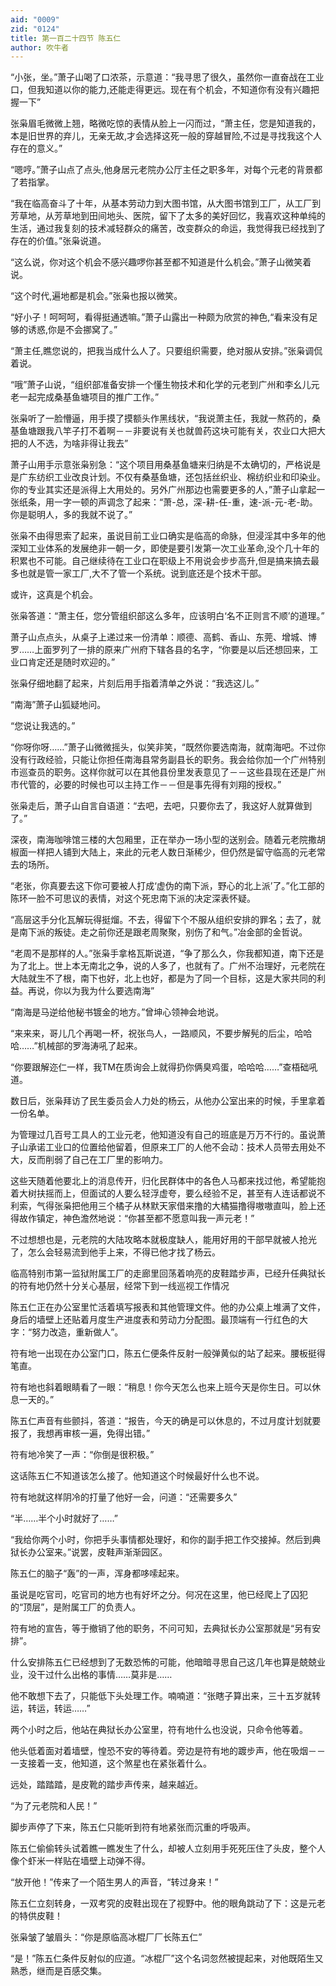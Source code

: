 ```yaml
---
aid: "0009"
zid: "0124"
title: 第一百二十四节 陈五仁
author: 吹牛者
---
```


“小张，坐。”萧子山喝了口浓茶，示意道：“我寻思了很久，虽然你一直奋战在工业口，但我知道以你的能力,还能走得更远。现在有个机会，不知道你有没有兴趣把握一下”



张枭眉毛微微上翘，略微吃惊的表情从脸上一闪而过，“萧主任，您是知道我的，本是旧世界的弃儿，无亲无故,才会选择这死一般的穿越冒险,不过是寻找我这个人存在的意义。”

“嗯哼。”萧子山点了点头,他身居元老院办公厅主任之职多年，对每个元老的背景都了若指掌。

“我在临高奋斗了十年，从基本劳动力到大图书馆，从大图书馆到工厂，从工厂到芳草地，从芳草地到田间地头、医院，留下了太多的美好回忆，我喜欢这种单纯的生活，通过我复刻的技术减轻群众的痛苦，改变群众的命运，我觉得我已经找到了存在的价值。”张枭说道。

“这么说，你对这个机会不感兴趣啰你甚至都不知道是什么机会。”萧子山微笑着说。

“这个时代,遍地都是机会。”张枭也报以微笑。

“好小子！呵呵呵，看得挺通透嘛。”萧子山露出一种颇为欣赏的神色,“看来没有足够的诱惑,你是不会挪窝了。”

“萧主任,瞧您说的，把我当成什么人了。只要组织需要，绝对服从安排。”张枭调侃着说。

“哦”萧子山说，“组织部准备安排一个懂生物技术和化学的元老到广州和李幺儿元老一起完成桑基鱼塘项目的推广工作。”

张枭听了一脸懵逼，用手摸了摸额头作黑线状，“我说萧主任，我就一熬药的，桑基鱼塘跟我八竿子打不着啊－－非要说有关也就兽药这块可能有关，农业口大把大把的人不选，为啥非得让我去”

萧子山用手示意张枭别急：“这个项目用桑基鱼塘来归纳是不太确切的，严格说是是广东纺织工业改良计划。不仅有桑基鱼塘，还包括丝织业、棉纺织业和印染业。你的专业其实还是派得上大用处的。另外广州那边也需要更多的人，”萧子山拿起一张纸条，用一字一顿的声调念了起来：“萧-总，深-耕-任-重，速-派-元-老-助。你是聪明人，多的我就不说了。”

张枭不由得思索了起来，虽说目前工业口确实是临高的命脉，但浸淫其中多年的他深知工业体系的发展绝非一朝一夕，即使是要引发第一次工业革命,没个几十年的积累也不可能。自己继续待在工业口在职级上不用说会步步高升,但是搞来搞去最多也就是管一家工厂,大不了管一个系统。说到底还是个技术干部。

或许，这真是个机会。

张枭答道：“萧主任，您分管组织部这么多年，应该明白‘名不正则言不顺’的道理。”

萧子山点点头，从桌子上递过来一份清单：顺德、高鹤、香山、东莞、增城、博罗……上面罗列了一排的原来广州府下辖各县的名字，“你要是以后还想回来，工业口肯定还是随时欢迎的。”

张枭仔细地翻了起来，片刻后用手指着清单之外说：“我选这儿。”

“南海”萧子山狐疑地问。

“您说让我选的。”

“你呀你呀……”萧子山微微摇头，似笑非笑，“既然你要选南海，就南海吧。不过你没有行政经验，只能让你担任南海县常务副县长的职务。我会给你加一个广州特别市巡查员的职务。这样你就可以在其他县份里发表意见了－－这些县现在还是广州市代管的，必要的时候也可以主持工作－－但是事先得有刘翔的授权。”

张枭走后，萧子山自言自语道：“去吧，去吧，只要你去了，我这好人就算做到了。”

深夜，南海咖啡馆三楼的大包厢里，正在举办一场小型的送别会。随着元老院撒胡椒面一样把人铺到大陆上，来此的元老人数日渐稀少，但仍然是留守临高的元老常去的场所。

“老张，你真要去这下你可要被人打成‘虚伪的南下派，野心的北上派’了。”化工部的陈环一脸不可思议的表情，对这个死忠南下派的决定深表怀疑。

“高层这手分化瓦解玩得挺熘。不去，得留下个不服从组织安排的罪名；去了，就是南下派的叛徒。走之前你还是跟老周聚聚，别伤了和气。”冶金部的金哲说。

“老周不是那样的人。”张枭手拿格瓦斯说道，“争了那么久，你我都知道，南下还是为了北上。世上本无南北之争，说的人多了，也就有了。广州不治理好，元老院在大陆就生不了根，南下也好，北上也好，都是为了同一个目标，这是大家共同的利益。再说，你以为我为什么要选南海”

“南海是马逆给他秘书镀金的地方。”曾坤心领神会地说。

“来来来，哥儿几个再喝一杯，祝张鸟人，一路顺风，不要步解髡的后尘，哈哈哈……”机械部的罗海涛吼了起来。

“你要跟解迩仁一样，我TM在质询会上就得扔你俩臭鸡蛋，哈哈哈……”查梧础吼道。

数日后，张枭拜访了民生委员会人力处的杨云，从他办公室出来的时候，手里拿着一份名单。

为管理过几百号工具人的工业元老，他知道没有自己的班底是万万不行的。虽说萧子山承诺工业口的位置给他留着，但原来工厂的人他不会动：技术人员带去用处不大，反而削弱了自己在工厂里的影响力。

这些天随着他要北上的消息传开，归化民群体中的各色人马都来找过他，希望能抱着大树扶摇而上，但面试的人要么轻浮虚夸，要么经验不足，甚至有人连话都说不利索，气得张枭把他用三个橘子从林默天家借来撸的大橘猫撸得嗷嗷直叫，脸上还得故作镇定，神色澹然地说：“你甚至都不愿意叫我一声元老！”

不过想想也是，元老院的大陆攻略本就极度缺人，能用好用的干部早就被人抢光了，怎么会轻易流到他手上来，不得已他才找了杨云。

临高特别市第一监狱附属工厂的走廊里回荡着响亮的皮鞋踏步声，已经升任典狱长的符有地仍然十分关心基层，经常下到一线巡视工作情况

陈五仁正在办公室里忙活着填写报表和其他管理文件。他的办公桌上堆满了文件，身后的墙壁上还贴着月度生产进度表和劳动力分配图。最顶端有一行红色的大字：“努力改造，重新做人”。

符有地一出现在办公室门口，陈五仁便条件反射一般弹黄似的站了起来。腰板挺得笔直。

符有地也斜着眼睛看了一眼：“稍息！你今天怎么也来上班今天是你生日。可以休息一天的。”

陈五仁声音有些颤抖，答道：“报告，今天的确是可以休息的，不过月度计划就要报了，我想再审核一遍，免得出错。”

符有地冷笑了一声：“你倒是很积极。”

这话陈五仁不知道该怎么接了。他知道这个时候最好什么也不说。

符有地就这样阴冷的打量了他好一会，问道：“还需要多久”

“半……半个小时就好了……”

“我给你两个小时，你把手头事情都处理好，和你的副手把工作交接掉。然后到典狱长办公室来。”说罢，皮鞋声渐渐园区。

陈五仁的脑子“轰”的一声，浑身都哆嗦起来。

虽说是吃官司，吃官司的地方也有好坏之分。何况在这里，他已经爬上了囚犯的“顶层”，是附属工厂的负责人。

符有地的宣告，等于撤销了他的职务，不问可知，去典狱长办公室那就是“另有安排”。

什么安排陈五仁已经想到了无数恐怖的可能，他暗暗寻思自己这几年也算是兢兢业业，没干过什么出格的事情……莫非是……

他不敢想下去了，只能低下头处理工作。喃喃道：“张瞎子算出来，三十五岁就转运，转运，转运……”

两个小时之后，他站在典狱长办公室里，符有地什么也没说，只命令他等着。

他头低着面对着墙壁，惶恐不安的等待着。旁边是符有地的踱步声，他在吸烟－－一支接着一支，他知道，这个煞星也在紧张着什么。

远处，踏踏踏，是皮靴的踏步声传来，越来越近。

“为了元老院和人民！”

脚步声停了下来，陈五仁只能听到符有地紧张而沉重的呼吸声。

陈五仁偷偷转头试着瞧一瞧发生了什么，却被人立刻用手死死压住了头皮，整个人像个虾米一样贴在墙壁上动弹不得。

“放开他！”传来了一个陌生男人的声音，“转过身来！”

陈五仁立刻转身，一双考究的皮鞋出现在了视野中。他的眼角跳动了下：这是元老的特供皮鞋！

张枭皱了皱眉头：“你是原临高冰棍厂厂长陈五仁”

“是！”陈五仁条件反射似的应道。“冰棍厂”这个名词忽然被提起来，对他既陌生又熟悉，继而是百感交集。

